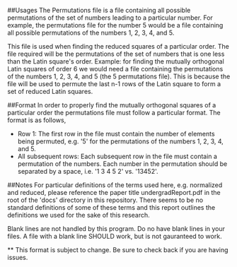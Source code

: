 ##Usages
  The Permutations file is a file containing all possible permutations of the set of numbers leading to a particular number. 
  For example, the permutations file for the number 5 would be a file containing all possible permutations of the numbers
  1, 2, 3, 4, and 5. 
  
  This file is used when finding the reduced squares of a particular order. The file required will be the permutations of 
  the set of numbers that is one less than the Latin square's order. Example: for finding the mutually orthogonal Latin squares
  of order 6 we would need a file containing the permutations of the numbers 1, 2, 3, 4, and 5 (the 5 permutations file). This
  is because the file will be used to permute the last n-1 rows of the Latin square to form a set of reduced Latin squares.
  
##Format
  In order to properly find the mutually orthogonal squares of a particular order the permutations file must follow a
  particular format. The format is as follows, 
  + Row 1: The first row in the file must contain the number of elements being permuted, e.g. '5' for the permutations of the
    numbers 1, 2, 3, 4, and 5.
  + All subsequent rows: Each subsequent row in the file must  contain a permutation
    of the numbers. Each number in the permutation should be separated by a space, i.e. '1 3 4 5 2' vs. '13452'. 

##Notes
  For particular definitions of the terms used here, e.g. normalized and reduced, please reference the paper title 
  undergradReport.pdf in the root of the 'docs' directory in this repository. There seems to be no standard definitions of 
  some of these terms and this report outlines the definitions we used for the sake of this research. 

  Blank lines are not handled by this program. Do no have blank lines in your files. A file with a blank line SHOULD work, but
  is not gauranteed to work.
  
  ** This format is subject to change. Be sure to check back if you are having issues. 

